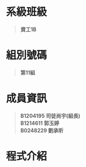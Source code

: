 # **系級班級**
>**資工1B**
# **組別號碼**
>**第11組**

# **成員資訊**
>**B1204195 司徒尚宇(組長)**  
>**B1214611 郭玉婷**  
>**B0248229 劉承昕**  
# **程式介紹**
